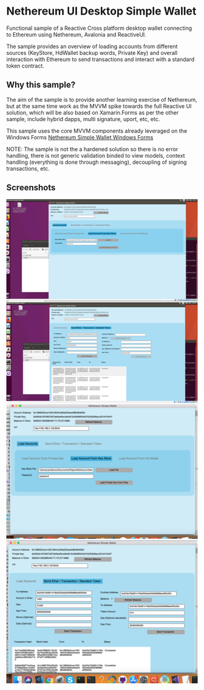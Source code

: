 # Nethereum UI Desktop Simple Wallet

Functional sample of a Reactive Cross platform desktop wallet connecting to Ethereum using Nethereum, Avalonia and ReactiveUI. 

The sample provides an overview of loading accounts from different sources (KeyStore, HdWallet backup words, Private Key) and overall interaction with Ethereum to send transactions and interact with a standard token contract.

## Why this sample?

The aim of the sample is to provide another learning exercise of Nethereum, but at the same time work as the MVVM spike towards the full Reactive UI solution, which will be also based on Xamarin.Forms as per the other sample, include hybrid dapps, multi signature, uport, etc, etc.

This sample uses the core MVVM components already leveraged on the Windows Forms [Nethereum Simple Wallet Windows Forms](https://github.com/Nethereum/Nethereum.SimpleWindowsWallet)

NOTE: The sample is not the a hardened solution so there is no error handling, there is not generic validation binded to view models, context handling (everything is done through messaging), decoupling of signing transactions, etc.

## Screenshots

![Ubuntu Load From KeyStore](Screenshots/ubuntu2.png)
![Ubuntu Transfer Sample](Screenshots/ubuntu1.png)
![Mac Load From KeyStore](Screenshots/mac1.png)
![Mac Transfer Sample](Screenshots/mac2.png)
